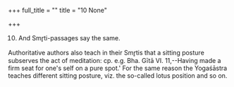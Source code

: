 +++
full_title = ""
title = "10 None"

+++


10. And Smr̥ti-passages say the same.

Authoritative authors also teach in their Smr̥tis that a sitting posture subserves the act of meditation: cp. e.g. Bha. Gītā VI. 11,--Having made a firm seat for one's self on a pure spot.' For the same reason the Yogaśāstra teaches different sitting posture, viz. the so-called lotus position and so on.

